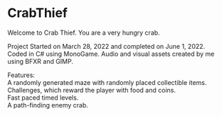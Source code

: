 # CrabThief
Welcome to Crab Thief. You are a very hungry crab.

Project Started on March 28, 2022 and completed on June 1, 2022.
<br/>Coded in C# using MonoGame. Audio and visual assets created by me using BFXR and GIMP.

Features: 
<br/>A randomly generated maze with randomly placed collectible items.
<br/>Challenges, which reward the player with food and coins.
<br/>Fast paced timed levels.
<br/>A path-finding enemy crab. 
